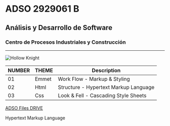 # ADSO 2929061 B

## Análisis y Desarrollo de Software

### Centro de Procesos Industriales y Construcción

---

![Hollow Knight](https://tinyurl.com/32t822xh)

| NUMBER | THEME | Description                          |
|---     |---    |---                                   |
|01      | Emmet |Work Flow - Markup & Styling          |
|02      | Html  |Structure - Hypertext Markup Language |
|03      | Css   |Look & Fell - Cascading Style Sheets  |

[ADSO Files DRIVE](https://tinyurl.com/wnkk334u)


Hypertext Markup Language